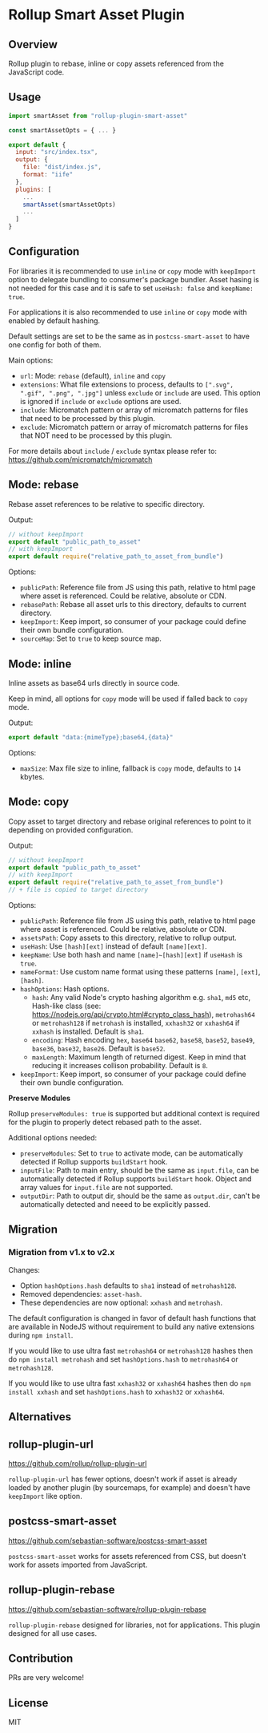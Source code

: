 # Rollup Smart Asset Plugin

## Overview

Rollup plugin to rebase, inline or copy assets referenced from the JavaScript code.

## Usage

```js
import smartAsset from "rollup-plugin-smart-asset"

const smartAssetOpts = { ... }

export default {
  input: "src/index.tsx",
  output: {
    file: "dist/index.js",
    format: "iife"
  },
  plugins: [
    ...
    smartAsset(smartAssetOpts)
    ...
  ]
}
```

## Configuration

For libraries it is recommended to use `inline` or `copy` mode with `keepImport`
option to delegate bundling to consumer's package bundler. Asset hasing is not
needed for this case and it is safe to set `useHash: false` and `keepName: true`.

For applications it is also recommended to use `inline` or `copy` mode with
enabled by default hashing.

Default settings are set to be the same as in `postcss-smart-asset` to have one
config for both of them.

Main options:

- `url`: Mode: `rebase` (default), `inline` and `copy`
- `extensions`: What file extensions to process, defaults to
  `[".svg", ".gif", ".png", ".jpg"]` unless `exclude` or `include` are used.
  This option is ignored if `include` or `exclude` options are used.
- `include`: Micromatch pattern or array of micromatch patterns for files that
  need to be processed by this plugin.
- `exclude`: Micromatch pattern or array of micromatch patterns for files that
  NOT need to be processed by this plugin.

For more details about `include` / `exclude` syntax please refer to:
<https://github.com/micromatch/micromatch>

## Mode: rebase

Rebase asset references to be relative to specific directory.

Output:

```js
// without keepImport
export default "public_path_to_asset"
// with keepImport
export default require("relative_path_to_asset_from_bundle")
```

Options:

- `publicPath`: Reference file from JS using this path, relative to html page
  where asset is referenced. Could be relative, absolute or CDN.
- `rebasePath`: Rebase all asset urls to this directory, defaults to current directory.
- `keepImport`: Keep import, so consumer of your package could define their own
  bundle configuration.
- `sourceMap`: Set to `true` to keep source map.

## Mode: inline

Inline assets as base64 urls directly in source code.

Keep in mind, all options for `copy` mode will be used if falled back to `copy` mode.

Output:

```js
export default "data:{mimeType};base64,{data}"
```

Options:

- `maxSize`: Max file size to inline, fallback is `copy` mode, defaults to `14` kbytes.

## Mode: copy

Copy asset to target directory and rebase original references to point to it
depending on provided configuration.

Output:

```js
// without keepImport
export default "public_path_to_asset"
// with keepImport
export default require("relative_path_to_asset_from_bundle")
// + file is copied to target directory
```

Options:

- `publicPath`: Reference file from JS using this path, relative to html page
  where asset is referenced. Could be relative, absolute or CDN.
- `assetsPath`: Copy assets to this directory, relative to rollup output.
- `useHash`: Use `[hash][ext]` instead of default `[name][ext]`.
- `keepName`: Use both hash and name `[name]~[hash][ext]` if `useHash` is `true`.
- `nameFormat`: Use custom name format using these patterns `[name]`, `[ext]`,
  `[hash]`.
- `hashOptions`: Hash options.
  - `hash`: Any valid Node's crypto hashing algorithm e.g. `sha1`, `md5` etc,
    Hash-like class (see: https://nodejs.org/api/crypto.html#crypto_class_hash),
    `metrohash64` or `metrohash128` if `metrohash` is installed,
    `xxhash32` or `xxhash64` if `xxhash` is installed.
    Default is `sha1`.
  - `encoding`: Hash encoding `hex`, `base64` `base62`, `base58`, `base52`,
    `base49`, `base36`, `base32`, `base26`. Default is `base52`.
  - `maxLength`: Maximum length of returned digest. Keep in mind that
    reducing it increases collison probability. Default is `8`.
- `keepImport`: Keep import, so consumer of your package could define their own
  bundle configuration.

**Preserve Modules**

Rollup `preserveModules: true` is supported but additional context is required
for the plugin to properly detect rebased path to the asset.

Additional options needed:

- `preserveModules`: Set to `true` to activate mode, can be automatically
  detected if Rollup supports `buildStart` hook.
- `inputFile`: Path to main entry, should be the same as `input.file`, can be
  automatically detected if Rollup supports `buildStart` hook. Object and
  array values for `input.file` are not supported.
- `outputDir`: Path to output dir, should be the same as `output.dir`, can't be
  automatically detected and neeed to be explicitly passed.

## Migration

### Migration from v1.x to v2.x

Changes:

- Option `hashOptions.hash` defaults to `sha1` instead of `metrohash128`.
- Removed dependencies: `asset-hash`.
- These dependencies are now optional: `xxhash` and `metrohash`.

The default configuration is changed in favor of default hash functions
that are available in NodeJS without requirement to build any native
extensions during `npm install`.

If you would like to use ultra fast `metrohash64` or `metrohash128` hashes
then do `npm install metrohash` and set `hashOptions.hash` to `metrohash64`
or `metrohash128`.

If you would like to use ultra fast `xxhash32` or `xxhash64` hashes
then do `npm install xxhash` and set `hashOptions.hash` to `xxhash32`
or `xxhash64`.

## Alternatives

## rollup-plugin-url

<https://github.com/rollup/rollup-plugin-url>

`rollup-plugin-url` has fewer options, doesn't work if asset is already loaded
by another plugin (by sourcemaps, for example) and doesn't have `keepImport`
like option.

## postcss-smart-asset

<https://github.com/sebastian-software/postcss-smart-asset>

`postcss-smart-asset` works for assets referenced from CSS, but doesn't work for
assets imported from JavaScript.

## rollup-plugin-rebase

<https://github.com/sebastian-software/rollup-plugin-rebase>

`rollup-plugin-rebase` designed for libraries, not for applications. This plugin
designed for all use cases.

## Contribution

PRs are very welcome!

## License

MIT
